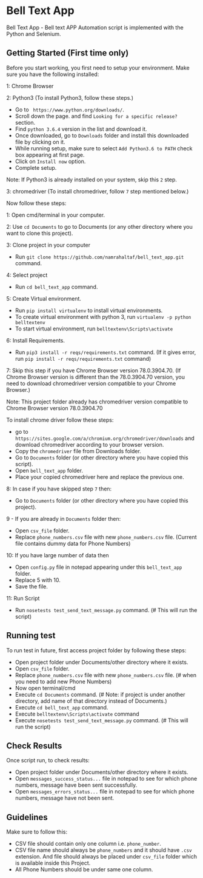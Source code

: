 # Bell Text App

Bell Text App - Bell text APP Automation script is implemented with the Python and Selenium.

## Getting Started (First time only)

Before you start working, you first need to setup your environment. Make sure you have the following installed:

1: Chrome Browser

2: Python3 (To install Python3, follow these steps.)

- Go to ``` https://www.python.org/downloads/```.
- Scroll down the page. and find ```Looking for a specific release?``` section.
- Find ```python 3.6.4``` version in the list and download it.
- Once downloaded, go to ```Downloads``` folder and install this downloaded file by clicking on it.
- While running setup, make sure to select ```Add Python3.6 to PATH``` check box appearing at first page.
- Click on ```Install now``` option.
- Complete setup.

Note: If Python3 is already installed on your system, skip this ```2``` step.

3: chromedriver (To install chromedriver, follow ```7``` step mentioned below.)



Now follow these steps:

1: Open cmd/terminal in your computer.

2: Use ```cd Documents``` to go to Documents (or any other directory where you want to clone this project).

3: Clone project in your computer
- Run ```git clone https://github.com/namrahaltaf/bell_text_app.git``` command.

4: Select project
- Run ```cd bell_text_app``` command.

5: Create Virtual environment.
- Run ```pip install virtualenv``` to install virtual environments.
- To create virtual environment with python 3, run ```virtualenv -p python belltextenv```
- To start virtual environment, run ```belltextenv\Scripts\activate```

6: Install Requirements.
- Run ```pip3 install -r reqs/requirements.txt``` command.
(If it gives error, run ```pip install -r reqs/requirements.txt``` command)

7: Skip this step if you have Chrome Browser version 78.0.3904.70.
(If Chrome Browser version is different than the 78.0.3904.70 version, you need to download chromedriver version
compatible to your Chrome Browser.)

Note: This project folder already has chromedriver version compatible to Chrome Browser version 78.0.3904.70

To install chrome driver follow these steps:

- go to ```https://sites.google.com/a/chromium.org/chromedriver/downloads``` and download chromedriver according to
your browser version.
- Copy the ```chromedriver``` file from Downloads folder.
- Go to `Documents` folder (or other directory where you have copied this script).
- Open ```bell_text_app``` folder.
- Place your copied chromedriver here and replace the previous one.

8: In case if you have skipped step ```7``` then:
- Go to `Documents` folder (or other directory where you have copied this project).

9 - If you are already in ```Documents``` folder then:
- Open ```csv_file``` folder.
- Replace ```phone_numbers.csv``` file with new ```phone_numbers.csv``` file.
(Current file contains dummy data for Phone Numbers)

10: If you have large number of data then
- Open ```config.py``` file in notepad appearing under this ```bell_text_app``` folder.
- Replace 5 with 10.
- Save the file.

11: Run Script
- Run ```nosetests test_send_text_message.py``` command. (# This will run the script)


## Running test

To run test in future, first access project folder by following these steps:
- Open project folder under Documents/other directory where it exists.
- Open ```csv_file``` folder.
- Replace ```phone_numbers.csv``` file with new ```phone_numbers.csv``` file. (# when you need to add new Phone Numbers)
- Now open terminal/cmd
- Execute ```cd Documents``` command.
(# Note: if project is under another directory, add name of that directory instead of Documents.)
- Execute ```cd bell_text_app``` command.
- Execute ```belltextenv\Scripts\activate``` command
- Execute ```nosetests test_send_text_message.py``` command. (# This will run the script)

## Check Results

Once script run, to check results:
- Open project folder under Documents/other directory where it exists.
- Open ```messages_success_status...``` file in notepad to see for which phone numbers, message have been sent successfully.
- Open ```messages_errors_status...``` file in notepad to see for which phone numbers, message have not been sent.

## Guidelines

Make sure to follow this:
- CSV file should contain only one column i.e. ```phone_number```.
- CSV file name should always be ```phone_numbers``` and it should have ```.csv``` extension.
And file should always be placed under ```csv_file``` folder which is available inside this Project.
- All Phone Numbers should be under same one column.
